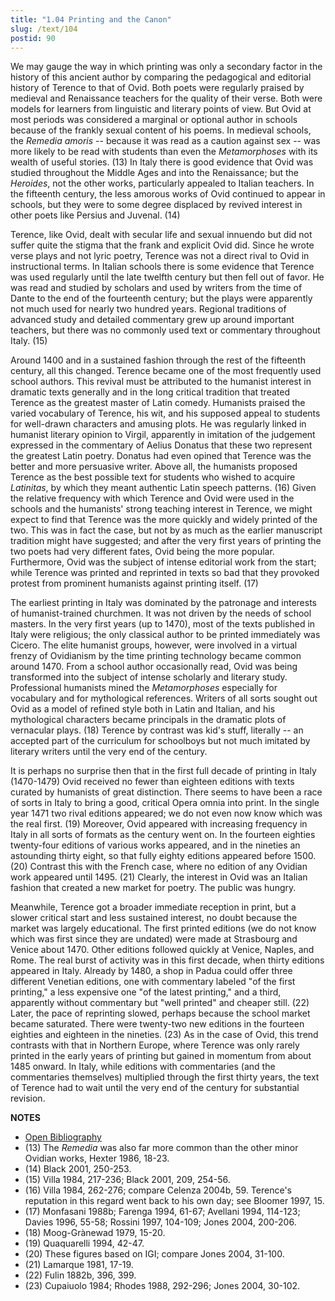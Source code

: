 ```yaml
---
title: "1.04 Printing and the Canon"
slug: /text/104
postid: 90
---
```

We may gauge the way in which printing was only a secondary factor in the history of this ancient author by comparing the pedagogical and editorial history of Terence to that of Ovid. Both poets were regularly praised by medieval and Renaissance teachers for the quality of their verse. Both were models for learners from linguistic and literary points of view. But Ovid at most periods was considered a marginal or optional author in schools because of the frankly sexual content of his poems. In medieval schools, the *Remedia amoris* -- because it was read as a caution against sex -- was more likely to be read with students than even the *Metamorphoses* with its wealth of useful stories. (13) In Italy there is good evidence that Ovid was studied throughout the Middle Ages and into the Renaissance; but the *Heroides*, not the other works, particularly appealed to Italian teachers. In the fifteenth century, the less amorous works of Ovid continued to appear in schools, but they were to some degree displaced by revived interest in other poets like Persius and Juvenal. (14)

Terence, like Ovid, dealt with secular life and sexual innuendo but did not suffer quite the stigma that the frank and explicit Ovid did. Since he wrote verse plays and not lyric poetry, Terence was not a direct rival to Ovid in instructional terms. In Italian schools there is some evidence that Terence was used regularly until the late twelfth century but then fell out of favor. He was read and studied by scholars and used by writers from the time of Dante to the end of the fourteenth century; but the plays were apparently not much used for nearly two hundred years. Regional traditions of advanced study and detailed commentary grew up around important teachers, but there was no commonly used text or commentary throughout Italy. (15)

Around 1400 and in a sustained fashion through the rest of the fifteenth century, all this changed. Terence became one of the most frequently used school authors. This revival must be attributed to the humanist interest in dramatic texts generally and in the long critical tradition that treated Terence as the greatest master of Latin comedy. Humanists praised the varied vocabulary of Terence, his wit, and his supposed appeal to students for well-drawn characters and amusing plots. He was regularly linked in humanist literary opinion to Virgil, apparently in imitation of the judgement expressed in the commentary of Aelius Donatus that these two represent the greatest Latin poetry. Donatus had even opined that Terence was the better and more persuasive writer. Above all, the humanists proposed Terence as the best possible text for students who wished to acquire *Latinitas*, by which they meant authentic Latin speech patterns. (16) Given the relative frequency with which Terence and Ovid were used in the schools and the humanists' strong teaching interest in Terence, we might expect to find that Terence was the more quickly and widely printed of the two. This was in fact the case, but not by as much as the earlier manuscript tradition might have suggested; and after the very first years of printing the two poets had very different fates, Ovid being the more popular. Furthermore, Ovid was the subject of intense editorial work from the start; while Terence was printed and reprinted in texts so bad that they provoked protest from prominent humanists against printing itself. (17)

The earliest printing in Italy was dominated by the patronage and interests of humanist-trained churchmen. It was not driven by the needs of school masters. In the very first years (up to 1470), most of the texts published in Italy were religious; the only classical author to be printed immediately was Cicero. The elite humanist groups, however, were involved in a virtual frenzy of Ovidianism by the time printing technology became common around 1470. From a school author occasionally read, Ovid was being transformed into the subject of intense scholarly and literary study. Professional humanists mined the *Metamorphoses* especially for vocabulary and for mythological references. Writers of all sorts sought out Ovid as a model of refined style both in Latin and Italian, and his mythological characters became principals in the dramatic plots of vernacular plays. (18) Terence by contrast was kid's stuff, literally -- an accepted part of the curriculum for schoolboys but not much imitated by literary writers until the very end of the century.

It is perhaps no surprise then that in the first full decade of printing in Italy (1470-1479) Ovid received no fewer than eighteen editions with texts curated by humanists of great distinction. There seems to have been a race of sorts in Italy to bring a good, critical Opera omnia into print. In the single year 1471 two rival editions appeared; we do not even now know which was the real first. (19) Moreover, Ovid appeared with increasing frequency in Italy in all sorts of formats as the century went on. In the fourteen eighties twenty-four editions of various works appeared, and in the nineties an astounding thirty eight, so that fully eighty editions appeared before 1500. (20) Contrast this with the French case, where no edition of any Ovidian work appeared until 1495. (21) Clearly, the interest in Ovid was an Italian fashion that created a new market for poetry. The public was hungry.

Meanwhile, Terence got a broader immediate reception in print, but a slower critical start and less sustained interest, no doubt because the market was largely educational. The first printed editions (we do not know which was first since they are undated) were made at Strasbourg and Venice about 1470. Other editions followed quickly at Venice, Naples, and Rome. The real burst of activity was in this first decade, when thirty editions appeared in Italy. Already by 1480, a shop in Padua could offer three different Venetian editions, one with commentary labeled "of the first printing," a less expensive one "of the latest printing," and a third, apparently without commentary but "well printed" and cheaper still. (22) Later, the pace of reprinting slowed, perhaps because the school market became saturated. There were twenty-two new editions in the fourteen eighties and eighteen in the nineties. (23) As in the case of Ovid, this trend contrasts with that in Northern Europe, where Terence was only rarely printed in the early years of printing but gained in momentum from about 1485 onward. In Italy, while editions with commentaries (and the commentaries themselves) multiplied through the first thirty years, the text of Terence had to wait until the very end of the century for substantial revision.

**NOTES**
* [Open Bibliography](/bibliography.pdf)
* (13) The *Remedia* was also far more common than the other minor Ovidian works, Hexter 1986, 18-23.
* (14) Black 2001, 250-253.
* (15) Villa 1984, 217-236; Black 2001, 209, 254-56.
* (16) Villa 1984, 262-276; compare Celenza 2004b, 59. Terence's reputation in this regard went back to his own day; see Bloomer 1997, 15.
* (17) Monfasani 1988b; Farenga 1994, 61-67; Avellani 1994, 114-123; Davies 1996, 55-58; Rossini 1997, 104-109; Jones 2004, 200-206.
* (18) Moog-Grànewad 1979, 15-20.
* (19) Quaquarelli 1994, 42-47.
* (20) These figures based on IGI; compare Jones 2004, 31-100.
* (21) Lamarque 1981, 17-19.
* (22) Fulin 1882b, 396, 399.
* (23) Cupaiuolo 1984; Rhodes 1988, 292-296; Jones 2004, 30-102.
